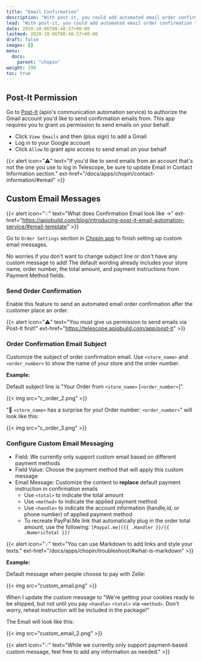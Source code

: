 ```yaml
---
title: "Email Confirmation"
description: "With post-it, you could add automated email order confirmation to Chopin store with any gmail account."
lead: "With post-it, you could add automated email order confirmation to Chopin store with any gmail account."
date: 2020-10-06T08:48:57+00:00
lastmod: 2020-10-06T08:48:57+00:00
draft: false
images: []
menu:
  docs:
    parent: "chopin"
weight: 290
toc: true
---
```


## Post-It Permission

Go to [Post-It](https://telescope.apiobuild.com/app/post-it) (apio\'s communication automation service) to authorize the Gmail account you'd like to send confirmation emails from. This app requires you to grant us permission to send emails on your behalf.

- Click `View Emails` and then <i class="fas fa-plus-circle"></i> (plus sign) to add a Gmail
- Log in to your Google account
- Click `Allow` to grant apio access to send email on your behalf

{{< alert icon="⚠️" text="If you'd like to send emails from an account that's not the one you use to log in Telescope, be sure to update Email in Contact Information section." ext-href="/docs/apps/chopin/contact-information/#email" >}}

## Custom Email Messages

{{< alert icon="💡" text="What does Confirmation Email look like  →" ext-href="https://apiobuild.com/blog/introducing-post-it-email-automation-service/#email-template" >}}

Go to `Order Settings` section in [Chopin app](https://telescope.apiobuild.com/app/chopin) to finish setting up custom email messages.

No worries if you don't want to change subject line or don't have any custom message to add! The default wording already includes your store name, order number, the total amount, and payment instructions from Payment Method fields.

### Send Order Confirmation

Enable this feature to send an automated email order confirmation after the customer place an order.

{{< alert icon="⚠️" text="You must give us permission to send emails via Post-It first!" ext-href="https://telescope.apiobuild.com/app/post-it" >}}

### Order Confirmation Email Subject

Customize the subject of order confirmation email. Use `<store_name>` and `<order_number>` to show the name of your store and the order number.

**Example:**

Default subject line is "Your Order from `<store_name>` [`<order_number>`]”.

{{< img src="c_order_2.png" >}}

"🎁 `<store_name>` has a surprise for you! Order number: `<order_number>`" will look like this:

{{< img src="c_order_3.png" >}}

### Configure Custom Email Messaging

- Field: We currently only support custom email based on different payment methods
- Field Value: Choose the payment method that will apply this custom message
- Email Message: Customize the content to **replace** default payment instruction in confirmation emails
   - Use `<total>` to indicate the total amount
   - Use `<method>` to indicate the applied payment method
   - Use `<handle>` to indicate the account information (handle,id, or phone number) of applied payment method
   - To recreate PayPal.Me link that automatically plug in the order total amount, use the following: `[Paypal.me]({{ .Handler }}/{{ .NumericTotal }})`

{{< alert icon="💡" text="You can use Markdown to add links and style your texts." ext-href="/docs/apps/chopin/troubleshoot/#what-is-markdown" >}}

**Example:**

Default message when people choose to pay with Zelle:

{{< img src="custom_email.png" >}}

When I update the custom message to
"We're getting your cookies ready to be shipped, but not until you pay `<handle>` `<total>` via `<method>`. Don't worry, reheat instruction will be included in the package!"

The Email will look like this:

{{< img src="custom_email_2.png" >}}

{{< alert icon="💡" text="While we currently only support payment-based custom message, feel free to add any information as needed." >}}

